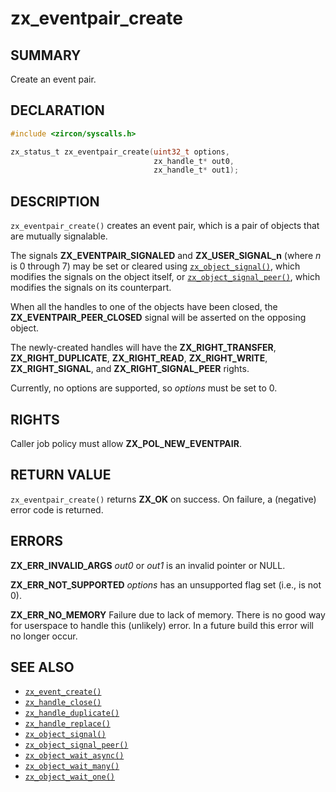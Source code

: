 # zx_eventpair_create

## SUMMARY

<!-- Contents of this heading updated by update-docs-from-fidl, do not edit. -->

Create an event pair.

## DECLARATION

<!-- Contents of this heading updated by update-docs-from-fidl, do not edit. -->

```c
#include <zircon/syscalls.h>

zx_status_t zx_eventpair_create(uint32_t options,
                                zx_handle_t* out0,
                                zx_handle_t* out1);
```

## DESCRIPTION

`zx_eventpair_create()` creates an event pair, which is a pair of objects that
are mutually signalable.

The signals **ZX_EVENTPAIR_SIGNALED** and **ZX_USER_SIGNAL_n** (where *n* is 0 through 7)
may be set or cleared using [`zx_object_signal()`], which modifies the signals on the
object itself, or [`zx_object_signal_peer()`], which modifies the signals on its
counterpart.

When all the handles to one of the objects have been closed, the
**ZX_EVENTPAIR_PEER_CLOSED** signal will be asserted on the opposing object.

The newly-created handles will have the **ZX_RIGHT_TRANSFER**,
**ZX_RIGHT_DUPLICATE**, **ZX_RIGHT_READ**, **ZX_RIGHT_WRITE**, **ZX_RIGHT_SIGNAL**,
and **ZX_RIGHT_SIGNAL_PEER** rights.

Currently, no options are supported, so *options* must be set to 0.


## RIGHTS

<!-- Contents of this heading updated by update-docs-from-fidl, do not edit. -->

Caller job policy must allow **ZX_POL_NEW_EVENTPAIR**.

## RETURN VALUE

`zx_eventpair_create()` returns **ZX_OK** on success. On failure, a (negative)
error code is returned.


## ERRORS

**ZX_ERR_INVALID_ARGS**  *out0* or *out1* is an invalid pointer or NULL.

**ZX_ERR_NOT_SUPPORTED**  *options* has an unsupported flag set (i.e., is not 0).

**ZX_ERR_NO_MEMORY**  Failure due to lack of memory.
There is no good way for userspace to handle this (unlikely) error.
In a future build this error will no longer occur.


## SEE ALSO

 - [`zx_event_create()`]
 - [`zx_handle_close()`]
 - [`zx_handle_duplicate()`]
 - [`zx_handle_replace()`]
 - [`zx_object_signal()`]
 - [`zx_object_signal_peer()`]
 - [`zx_object_wait_async()`]
 - [`zx_object_wait_many()`]
 - [`zx_object_wait_one()`]

<!-- References updated by update-docs-from-fidl, do not edit. -->

[`zx_event_create()`]: event_create.md
[`zx_handle_close()`]: handle_close.md
[`zx_handle_duplicate()`]: handle_duplicate.md
[`zx_handle_replace()`]: handle_replace.md
[`zx_object_signal()`]: object_signal.md
[`zx_object_signal_peer()`]: object_signal_peer.md
[`zx_object_wait_async()`]: object_wait_async.md
[`zx_object_wait_many()`]: object_wait_many.md
[`zx_object_wait_one()`]: object_wait_one.md

